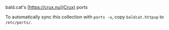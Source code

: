 bald.cat's [https://crux.nu](Crux) ports

To automatically sync this collection with `ports -u`,
copy `baldcat.httpup` to `/etc/ports/`.

